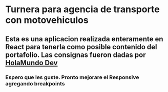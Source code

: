 # Turnera para agencia de transporte con motovehiculos

Esta es una aplicacion realizada enteramente en React para tenerla como posible contenido del portafolio. Las consignas fueron dadas por [HolaMundo Dev](https://www.youtube.com/watch?v=aouDQ8caJYg)
-------------

### Espero que les guste. Pronto mejorare el Responsive agregando breakpoints